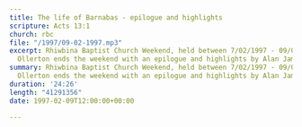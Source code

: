 ```yaml
---
title: The life of Barnabas - epilogue and highlights
scripture: Acts 13:1
church: rbc
file: "/1997/09-02-1997.mp3"
excerpt: Rhiwbina Baptist Church Weekend, held between 7/02/1997 - 09/02/1997. David
  Ollerton ends the weekend with an epilogue and highlights by Alan James
summary: Rhiwbina Baptist Church Weekend, held between 7/02/1997 - 09/02/1997. David
  Ollerton ends the weekend with an epilogue and highlights by Alan James
duration: '24:26'
length: "41291356"
date: 1997-02-09T12:00:00+00:00

---
```

